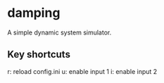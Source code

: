 damping
=======

A simple dynamic system simulator.

Key shortcuts
-------
r: reload config.ini
u: enable input 1
i: enable input 2
